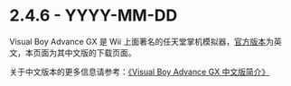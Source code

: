 # 2.4.6 - YYYY-MM-DD

Visual Boy Advance GX 是 Wii 上面著名的任天堂掌机模拟器，[官方版本](http://wiibrew.org/wiki/Visual_Boy_Advance_GX)为英文，本页面为其中文版的下载页面。

关于中文版本的更多信息请参考：[《Visual Boy Advance GX 中文版简介》](https://github.com/duxiuxing/vbagx-cn/blob/master/docs/README.md)
